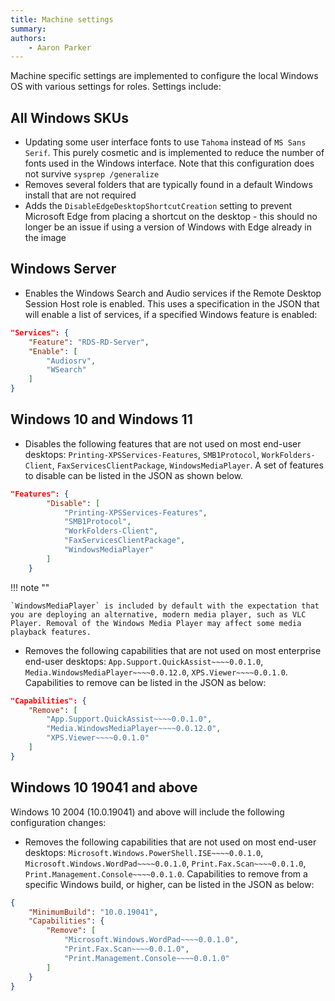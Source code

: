 ```yaml
---
title: Machine settings
summary: 
authors:
    - Aaron Parker
---
```

Machine specific settings are implemented to configure the local Windows OS with various settings for roles. Settings include:

## All Windows SKUs

* Updating some user interface fonts to use `Tahoma` instead of `MS Sans Serif`. This purely cosmetic and is implemented to reduce the number of fonts used in the Windows interface. Note that this configuration does not survive `sysprep /generalize`
* Removes several folders that are typically found in a default Windows install that are not required
* Adds the `DisableEdgeDesktopShortcutCreation` setting to prevent Microsoft Edge from placing a shortcut on the desktop - this should no longer be an issue if using a version of Windows with Edge already in the image

## Windows Server

* Enables the Windows Search and Audio services if the Remote Desktop Session Host role is enabled. This uses a specification in the JSON that will enable a list of services, if a specified Windows feature is enabled:

```json
"Services": {
    "Feature": "RDS-RD-Server",
    "Enable": [
        "Audiosrv",
        "WSearch"
    ]
}
```

## Windows 10 and Windows 11

* Disables the following features that are not used on most end-user desktops: `Printing-XPSServices-Features`, `SMB1Protocol`, `WorkFolders-Client`, `FaxServicesClientPackage`, `WindowsMediaPlayer`. A set of features to disable can be listed in the JSON as shown below.

```json
"Features": {
        "Disable": [
            "Printing-XPSServices-Features",
            "SMB1Protocol",
            "WorkFolders-Client",
            "FaxServicesClientPackage",
            "WindowsMediaPlayer"
        ]
    }
```

!!! note ""

    `WindowsMediaPlayer` is included by default with the expectation that you are deploying an alternative, modern media player, such as VLC Player. Removal of the Windows Media Player may affect some media playback features.

* Removes the following capabilities that are not used on most enterprise end-user desktops: `App.Support.QuickAssist~~~~0.0.1.0`, `Media.WindowsMediaPlayer~~~~0.0.12.0`, `XPS.Viewer~~~~0.0.1.0`. Capabilities to remove can be listed in the JSON as below:

```json
"Capabilities": {
    "Remove": [
        "App.Support.QuickAssist~~~~0.0.1.0",
        "Media.WindowsMediaPlayer~~~~0.0.12.0",
        "XPS.Viewer~~~~0.0.1.0"
    ]
}
```

## Windows 10 19041 and above

Windows 10 2004 (10.0.19041) and above will include the following configuration changes:

* Removes the following capabilities that are not used on most end-user desktops: `Microsoft.Windows.PowerShell.ISE~~~~0.0.1.0`, `Microsoft.Windows.WordPad~~~~0.0.1.0`, `Print.Fax.Scan~~~~0.0.1.0`, `Print.Management.Console~~~~0.0.1.0`. Capabilities to remove from a specific Windows build, or higher, can be listed in the JSON as below:

```json
{
    "MinimumBuild": "10.0.19041",
    "Capabilities": {
        "Remove": [
            "Microsoft.Windows.WordPad~~~~0.0.1.0",
            "Print.Fax.Scan~~~~0.0.1.0",
            "Print.Management.Console~~~~0.0.1.0"
        ]
    }
}
```
